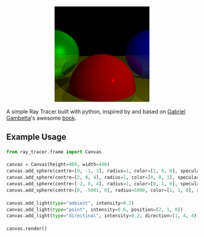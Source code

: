 #

<p align="center">
  <img src="scene.png" width="250"/>
</p>

A simple Ray Tracer built with python, inspired by and based on [Gabriel Gambetta](https://github.com/ggambetta)'s awesome [book](https://www.gabrielgambetta.com/computer-graphics-from-scratch/).

## Example Usage

```python
from ray_tracer.frame import Canvas

canvas = Canvas(height=400, width=400)
canvas.add_sphere(centre=[0, -1, 3], radius=1, color=[1, 0, 0], specular=500, reflective=0.2)
canvas.add_sphere(centre=[2, 0, 4], radius=1, color=[0, 0, 1], specular=500, reflective=0.3)
canvas.add_sphere(centre=[-2, 0, 4], radius=1, color=[0, 1, 0], specular=10, reflective=0.4)
canvas.add_sphere(centre=[0, -5001, 0], radius=5000, color=[1, 1, 0], specular=1000, reflective=0.5)

canvas.add_light(type="ambient", intensity=0.2)
canvas.add_light(type="point", intensity=0.6, position=(2, 1, 0))
canvas.add_light(type="directinal", intensity=0.2, direction=(1, 4, 4))

canvas.render()
```
